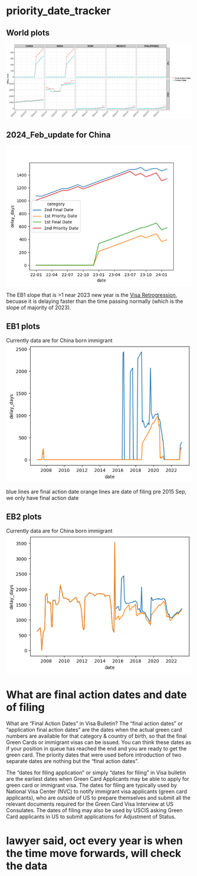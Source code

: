 # priority_date_tracker

## World plots
![all_plot](<2023_05_world_facet.png>)

## 2024_Feb_update for China
![china](<china_2024_feb.png>)

The EB1 slope that is >1 near 2023 new year is the [Visa Retrogression](https://www.uscis.gov/green-card/green-card-processes-and-procedures/visa-availability-priority-dates/visa-retrogression), becuase it is delaying faster than the time passing normally (which is the slope of majority of 2023).
## EB1 plots
Currently data are for China born immigrant 
![EB1_plot](<EB1.png>)

blue lines are final action date
orange lines are date of filing
pre 2015 Sep, we only have final action date
## EB2 plots
Currently data are for China born immigrant 
![EB2_plot](<EB2.png>)


# What are final action dates and date of filing

What are “Final Action Dates” in Visa Bulletin?
The “final action dates” or “application final action dates” are the dates when the actual green card numbers are available for that category & country of birth, so that the final Green Cards or immigrant visas can be issued.  You can think these dates as if your position in queue has reached the end and you are ready to get the green card. The priority dates that were used before introduction of two separate dates are nothing but the “final action dates”.  

The “dates for filing application” or simply “dates for filing” in Visa bulletin are the earliest dates when Green Card Applicants may be able to apply for green card or immigrant visa.  The dates for filing are typically used by National Visa Center (NVC) to notify immigrant visa applicants (green card applicants), who are outside of US to prepare themselves and submit all the relevant documents required for the Green Card Visa Interview at US Consulates. The dates of filing may also be used by USCIS asking Green Card applicants in US to submit applications for Adjustment of Status.

# lawyer said, oct every year is when the time move forwards, will check the data
